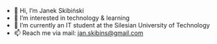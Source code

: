 - 👋 Hi, I’m Janek Skibiński
- 👀 I’m interested in technology & learning
- 🌱 I’m currently an IT student at the Silesian University of Technology
- 📫 Reach me via mail: jan.skibins@gmail.com

<!---
skibins/skibins is a ✨ special ✨ repository because its `README.md` (this file) appears on your GitHub profile.
You can click the Preview link to take a look at your changes.
--->
